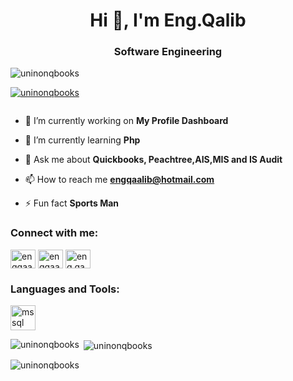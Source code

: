 <h1 align="center">Hi 👋, I'm Eng.Qalib</h1>
<h3 align="center">Software Engineering</h3>

<p align="left"> <img src="https://komarev.com/ghpvc/?username=uninonqbooks&label=Profile%20views&color=0e75b6&style=flat" alt="uninonqbooks" /> </p>

<p align="left"> <a href="https://github.com/ryo-ma/github-profile-trophy"><img src="https://github-profile-trophy.vercel.app/?username=uninonqbooks" alt="uninonqbooks" /></a> </p>

<p align="left"> <a href="https://twitter.com/" target="blank"><img src="https://img.shields.io/twitter/follow/?logo=twitter&style=for-the-badge" alt="" /></a> </p>

- 🔭 I’m currently working on **My Profile Dashboard**

- 🌱 I’m currently learning **Php**

- 💬 Ask me about **Quickbooks, Peachtree,AIS,MIS and IS Audit**

- 📫 How to reach me **engqaalib@hotmail.com**

- ⚡ Fun fact **Sports Man**

<h3 align="left">Connect with me:</h3>
<p align="left">
<a href="https://linkedin.com/in/engqaalib@hotmail.com" target="blank"><img align="center" src="https://raw.githubusercontent.com/rahuldkjain/github-profile-readme-generator/master/src/images/icons/Social/linked-in-alt.svg" alt="engqaalib@hotmail.com" height="30" width="40" /></a>
<a href="https://fb.com/engqaalib@hotmail.com" target="blank"><img align="center" src="https://raw.githubusercontent.com/rahuldkjain/github-profile-readme-generator/master/src/images/icons/Social/facebook.svg" alt="engqaalib@hotmail.com" height="30" width="40" /></a>
<a href="https://www.youtube.com/c/eng.qaalib" target="blank"><img align="center" src="https://raw.githubusercontent.com/rahuldkjain/github-profile-readme-generator/master/src/images/icons/Social/youtube.svg" alt="eng.qaalib" height="30" width="40" /></a>
</p>

<h3 align="left">Languages and Tools:</h3>
<p align="left"> <a href="https://www.microsoft.com/en-us/sql-server" target="_blank" rel="noreferrer"> <img src="https://www.svgrepo.com/show/303229/microsoft-sql-server-logo.svg" alt="mssql" width="40" height="40"/> </a> </p>

<p><img align="left" src="https://github-readme-stats.vercel.app/api/top-langs?username=uninonqbooks&show_icons=true&locale=en&layout=compact" alt="uninonqbooks" /></p>

<p>&nbsp;<img align="center" src="https://github-readme-stats.vercel.app/api?username=uninonqbooks&show_icons=true&locale=en" alt="uninonqbooks" /></p>

<p><img align="center" src="https://github-readme-streak-stats.herokuapp.com/?user=uninonqbooks&" alt="uninonqbooks" /></p>
